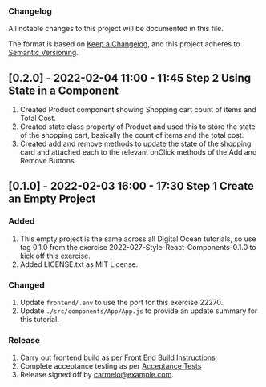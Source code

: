 
### Changelog

All notable changes to this project will be documented in this file.

The format is based on [Keep a
Changelog](https://keepachangelog.com/en/1.0.0/), and this project
adheres to [Semantic Versioning](https://semver.org/spec/v2.0.0.html).

## [0.2.0] - 2022-02-04 11:00 - 11:45 Step 2 Using State in a Component

1. Created Product component showing Shopping cart count of items and
   Total Cost.
1. Created state class property of Product and used this to store the
   state of the shopping cart, basically the count of items and the
   total cost.
1. Created add and remove methods to update the state of the shopping
   card and attached each to the relevant onClick methods of the Add and
   Remove Buttons.

## [0.1.0] - 2022-02-03 16:00 - 17:30 Step 1 Create an Empty Project

### Added

1. This empty project is the same across all Digital Ocean tutorials, so
   use tag 0.1.0 from the exercise 2022-027-Style-React-Components-0.1.0
   to kick off this exercise.
1. Added LICENSE.txt as MIT License.

### Changed

1. Update `frontend/.env` to use the port for this exercise 22270.
1. Update `./src/components/App/App.js` to provide an update summary for
   this tutorial.

### Release

1. Carry out frontend build as per [Front End Build
   Instructions](./sdlc/work_instructions/rebuild.md)
1. Complete acceptance testing as per [Acceptance
   Tests](./sdlc/acceptance_tests/ACC-001.md)
1. Release signed off by carmelo@example.com.



